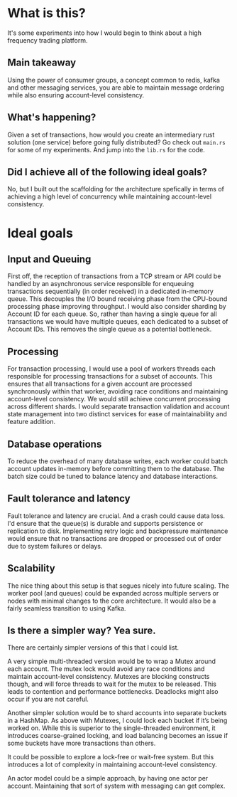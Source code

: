 # What is this?
It's some experiments into how I would begin to think about a high frequency trading platform.

## Main takeaway
Using the power of consumer groups, a concept common to redis, kafka and other messaging services, you are able to maintain message ordering while also ensuring account-level consistency.

## What's happening?
Given a set of transactions, how would you create an intermediary rust solution (one service) before going fully distributed?
Go check out `main.rs` for some of my experiments. And jump into the `lib.rs` for the code.

## Did I achieve all of the following ideal goals?
No, but I built out the scaffolding for the architecture spefically in terms of achieving a high level of concurrency while maintaining account-level consistency.

# Ideal goals

## Input and Queuing
First off, the reception of transactions from a TCP stream or API could be handled by an asynchronous service responsible for enqueuing transactions sequentially (in order received) in a dedicated in-memory queue. This decouples the I/O bound receiving phase from the CPU-bound processing phase improving throughput.
I would also consider sharding by Account ID for each queue. So, rather than having a single queue for all transactions we would have multiple queues, each dedicated to a subset of Account IDs. This removes the single queue as a potential bottleneck.

## Processing
For transaction processing, I would use a pool of workers threads each responsible for processing transactions for a subset of accounts. This ensures that all transactions for a given account are processed synchronously within that worker, avoiding race conditions and maintaining account-level consistency. We would still achieve concurrent processing across different shards.
I would separate transaction validation and account state management into two distinct services for ease of maintainability and feature addition. 

## Database operations
To reduce the overhead of many database writes, each worker could batch account updates in-memory before committing them to the database. The batch size could be tuned to balance latency and database interactions.

## Fault tolerance and latency
Fault tolerance and latency are crucial. And a crash could cause data loss. I'd ensure that the queue(s) is durable and supports persistence or replication to disk. Implementing retry logic and backpressure maintenance would ensure that no transactions are dropped or processed out of order due to system failures or delays.

## Scalability
The nice thing about this setup is that segues nicely into future scaling. The worker pool (and queues) could be expanded across multiple servers or nodes with minimal changes to the core architecture. It would also be a fairly seamless transition to using Kafka. 

## Is there a simpler way? Yea sure.
There are certainly simpler versions of this that I could list.

A very simple multi-threaded version would be to wrap a Mutex around each account. The mutex lock would avoid any race conditions and maintain account-level consistency. Mutexes are blocking constructs though, and will force threads to wait for the mutex to be released. This leads to contention and performance bottlenecks. Deadlocks might also occur if you are not careful.

Another simpler solution would be to shard accounts into separate buckets in a HashMap. As above with Mutexes, I could lock each bucket if it’s being worked on. While this is superior to the single-threaded environment, it introduces coarse-grained locking, and load balancing becomes an issue if some buckets have more transactions than others.

It could be possible to explore a lock-free or wait-free system. But this introduces a lot of complexity in maintaining account-level consistency.

An actor model could be a simple approach, by having one actor per account. Maintaining that sort of system with messaging can get complex.